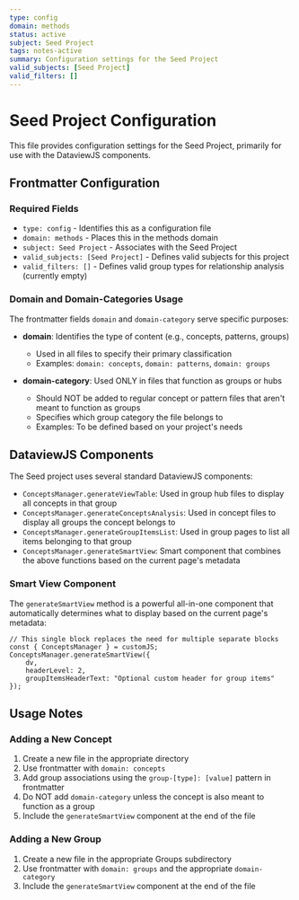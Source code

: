 ```yaml
---
type: config
domain: methods
status: active
subject: Seed Project
tags: notes-active
summary: Configuration settings for the Seed Project
valid_subjects: [Seed Project]
valid_filters: []
---
```


# Seed Project Configuration

This file provides configuration settings for the Seed Project, primarily for use with the DataviewJS components.

## Frontmatter Configuration

### Required Fields

- `type: config` - Identifies this as a configuration file
- `domain: methods` - Places this in the methods domain
- `subject: Seed Project` - Associates with the Seed Project
- `valid_subjects: [Seed Project]` - Defines valid subjects for this project
- `valid_filters: []` - Defines valid group types for relationship analysis (currently empty)

### Domain and Domain-Categories Usage

The frontmatter fields `domain` and `domain-category` serve specific purposes:

- **domain**: Identifies the type of content (e.g., concepts, patterns, groups)
  - Used in all files to specify their primary classification
  - Examples: `domain: concepts`, `domain: patterns`, `domain: groups`

- **domain-category**: Used ONLY in files that function as groups or hubs
  - Should NOT be added to regular concept or pattern files that aren't meant to function as groups
  - Specifies which group category the file belongs to
  - Examples: To be defined based on your project's needs

## DataviewJS Components

The Seed project uses several standard DataviewJS components:

- `ConceptsManager.generateViewTable`: Used in group hub files to display all concepts in that group
- `ConceptsManager.generateConceptsAnalysis`: Used in concept files to display all groups the concept belongs to
- `ConceptsManager.generateGroupItemsList`: Used in group pages to list all items belonging to that group
- `ConceptsManager.generateSmartView`: Smart component that combines the above functions based on the current page's metadata

### Smart View Component

The `generateSmartView` method is a powerful all-in-one component that automatically determines what to display based on the current page's metadata:

```
// This single block replaces the need for multiple separate blocks
const { ConceptsManager } = customJS;
ConceptsManager.generateSmartView({ 
    dv, 
    headerLevel: 2,
    groupItemsHeaderText: "Optional custom header for group items" 
});
```

## Usage Notes

### Adding a New Concept

1. Create a new file in the appropriate directory
2. Use frontmatter with `domain: concepts` 
3. Add group associations using the `group-[type]: [value]` pattern in frontmatter
4. Do NOT add `domain-category` unless the concept is also meant to function as a group
5. Include the `generateSmartView` component at the end of the file

### Adding a New Group

1. Create a new file in the appropriate Groups subdirectory
2. Use frontmatter with `domain: groups` and the appropriate `domain-category`
3. Include the `generateSmartView` component at the end of the file

